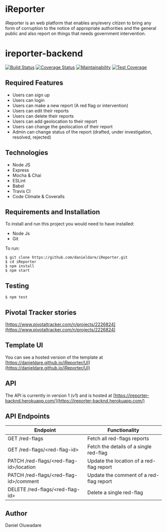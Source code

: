 # iReporter

iReporter is an web platform that enables any/every citizen to bring any form of corruption to the notice of appropriate authorities and the general public and also report on things that needs government intervention.

# ireporter-backend
[![Build Status](https://travis-ci.org/danieldare/ireporter-backend.svg?branch=master)](https://travis-ci.org/danieldare/ireporter-backend)
[![Coverage Status](https://coveralls.io/repos/github/danieldare/ireporter-backend/badge.svg?branch=master)](https://coveralls.io/github/danieldare/ireporter-backend?branch=master)
[![Maintainability](https://api.codeclimate.com/v1/badges/a99a88d28ad37a79dbf6/maintainability)](https://codeclimate.com/github/codeclimate/codeclimate/maintainability)
[![Test Coverage](https://api.codeclimate.com/v1/badges/a99a88d28ad37a79dbf6/test_coverage)](https://codeclimate.com/github/codeclimate/codeclimate/test_coverage)


## Required Features

- Users can sign up
- Users can login
- Users can make a new report (A red flag or intervention)
- Users can edit their reports
- Users can delete their reports
- Users can add geolocation to their report
- Users can change the geolocation of their report
- Admin can change status of the report (drafted, under investigation, resolved, rejected)

## Technologies

- Node JS
- Express
- Mocha & Chai
- ESLint
- Babel
- Travis CI
- Code Climate & Coveralls

## Requirements and Installation
To install and run this project you would need to have installed:
- Node Js
- Git

To run:
```
$ git clone https://github.com/danieldare/iReporter.git
$ cd iReporter
$ npm install
$ npm start
```
## Testing
```
$ npm test
```

## Pivotal Tracker stories
[https://www.pivotaltracker.com/n/projects/2226824](https://www.pivotaltracker.com/n/projects/2226824)

## Template UI

You can see a hosted version of the template at [https://danieldare.github.io/iReporter/UI](https://danieldare.github.io/iReporter/UI)

## API

The API is currently in version 1 (v1) and is hosted at [https://ireporter-backnd.herokuapp.com/](https://ireporter-backnd.herokuapp.com/)

## API Endpoints

| Endpoint                                         | Functionality                            |
| ------------------------------------------------ | -----------------------------------------|
| GET /red-flags                                   | Fetch all red-flags reports              |
| GET /red-flags/\<red-flag-id>                    | Fetch the details of a single red-flag   |
| PATCH /red-flags/\<red-flag-id>/location         | Update the location of a red-flag report |
| PATCH /red-flags/\<red-flag-id>/comment          | Update the comment of a red-flag report  |
| DELETE /red-flags/\<red-flag-id>                 | Delete a single red-flag                 |

## Author

Daniel Oluwadare
